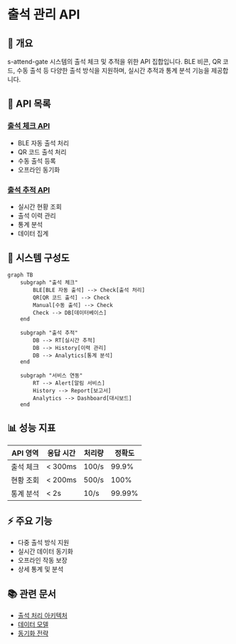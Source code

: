 # 출석 관리 API

## 📌 개요

s-attend-gate 시스템의 출석 체크 및 추적을 위한 API 집합입니다.
BLE 비콘, QR 코드, 수동 출석 등 다양한 출석 방식을 지원하며, 실시간 추적과 통계 분석 기능을 제공합니다.

## 📑 API 목록

### [출석 체크 API](./attendance-check-api.md)
- BLE 자동 출석 처리
- QR 코드 출석 처리
- 수동 출석 등록
- 오프라인 동기화

### [출석 추적 API](./attendance-tracking-api.md)
- 실시간 현황 조회
- 출석 이력 관리
- 통계 분석
- 데이터 집계

## 🔗 시스템 구성도

```mermaid
graph TB
    subgraph "출석 체크"
        BLE[BLE 자동 출석] --> Check[출석 처리]
        QR[QR 코드 출석] --> Check
        Manual[수동 출석] --> Check
        Check --> DB[데이터베이스]
    end
    
    subgraph "출석 추적"
        DB --> RT[실시간 추적]
        DB --> History[이력 관리]
        DB --> Analytics[통계 분석]
    end
    
    subgraph "서비스 연동"
        RT --> Alert[알림 서비스]
        History --> Report[보고서]
        Analytics --> Dashboard[대시보드]
    end
```

## 📊 성능 지표

| API 영역 | 응답 시간 | 처리량 | 정확도 |
|---------|-----------|--------|---------|
| 출석 체크 | < 300ms | 100/s | 99.9% |
| 현황 조회 | < 200ms | 500/s | 100% |
| 통계 분석 | < 2s | 10/s | 99.99% |

## ⚡ 주요 기능

- 다중 출석 방식 지원
- 실시간 데이터 동기화
- 오프라인 작동 보장
- 상세 통계 및 분석

## 📚 관련 문서
- [출석 처리 아키텍처](../../architecture/attendance-architecture.md)
- [데이터 모델](../../data/attendance-data-model.md)
- [동기화 전략](../../sync/attendance-sync-strategy.md)
